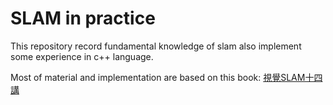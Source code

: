 # SLAM in practice

This repository record fundamental knowledge of slam also implement some experience in c++ language.

Most of material and implementation are based on this book: [視覺SLAM十四講](https://github.com/gaoxiang12/slambook)